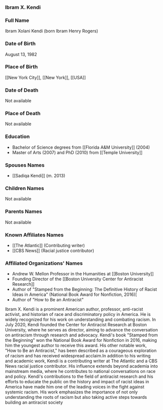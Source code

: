 ### Ibram X. Kendi

### Full Name

Ibram Xolani Kendi (born Ibram Henry Rogers)

### Date of Birth

August 13, 1982

### Place of Birth

[[New York City]], [[New York]], [[USA]]
### Date of Death

Not available

### Place of Death

Not available

### Education

- Bachelor of Science degrees from [[Florida A&M University]] (2004)
- Master of Arts (2007) and PhD (2010) from [[Temple University]]

### Spouses Names

- [[Sadiqa Kendi]] (m. 2013)

### Children Names

Not available

### Parents Names

Not available

### Known Affiliates Names

- [[The Atlantic]] (Contributing writer)
- [[CBS News]] (Racial justice contributor)

### Affiliated Organizations' Names

- Andrew W. Mellon Professor in the Humanities at [[Boston University]]
- Founding Director of the [[Boston University Center for Antiracist Research]]
- Author of "Stamped from the Beginning: The Definitive History of Racist Ideas in America" (National Book Award for Nonfiction, 2016)[
- Author of "How to Be an Antiracist"

Ibram X. Kendi is a prominent American author, professor, anti-racist activist, and historian of race and discriminatory policy in America. He is widely recognized for his work on understanding and combating racism. In July 2020, Kendi founded the Center for Antiracist Research at Boston University, where he serves as director, aiming to advance the conversation on antiracism through research and advocacy. Kendi's book "Stamped from the Beginning" won the National Book Award for Nonfiction in 2016, making him the youngest author to receive this award. His other notable work, "How to Be an Antiracist," has been described as a courageous exploration of racism and has received widespread acclaim.In addition to his writing and academic work, Kendi is a contributing writer at The Atlantic and a CBS News racial justice contributor. His influence extends beyond academia into mainstream media, where he contributes to national conversations on race and policy. Kendi's contributions to the field of antiracist research and his efforts to educate the public on the history and impact of racist ideas in America have made him one of the leading voices in the fight against systemic racism. His work emphasizes the importance of not only understanding the roots of racism but also taking active steps towards building an antiracist society